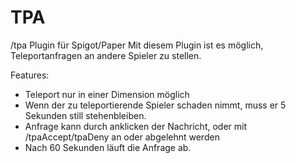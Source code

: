 # TPA
/tpa Plugin für Spigot/Paper
Mit diesem Plugin ist es möglich, Teleportanfragen an andere Spieler zu stellen.

Features:
 - Teleport nur in einer Dimension möglich
 - Wenn der zu teleportierende Spieler schaden nimmt, muss er 5 Sekunden still stehenbleiben.
 - Anfrage kann durch anklicken der Nachricht, oder mit /tpaAccept/tpaDeny <Spielername der die Anfrage gestellt hat> an oder abgelehnt werden
 - Nach 60 Sekunden läuft die Anfrage ab.
